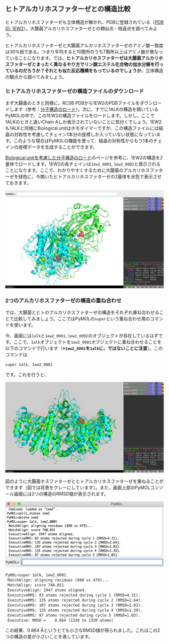 ## ヒトアルカリホスファターゼとの構造比較

ヒトアルカリホスファターゼも立体構造が解かれ、PDBに登録されている（[PDB ID: 1EW2](https://www.rcsb.org/structure/1EW2)）。大腸菌アルカリホスファターゼとの類似点・相違点を調べてみよう。

ヒトアルカリホスファターゼと大腸菌アルカリホスファターゼのアミノ酸一致度は30%弱である。つまり平均すると10箇所のうち7箇所以上はアミノ酸が異なっていることになります。では、**ヒトアルカリホスファターゼは大腸菌アルカリホスファターゼとまったく異なるやり方でリン酸エステル化合物の加水分解を行っているのだろうか？それとも似た反応機構をもっているのでしょうか**。立体構造の観点から調べてみましょう。

### ヒトアルカリホスファターゼの構造ファイルのダウンロード
まず大腸菌のときと同様に、RCSB PDBから1EW2のPDBファイルをダウンロードします（参考：[分子構造のロード](../ch02/loadmol.md)）。次に、すでに1ALKの構造を開いているPyMOLの中で、この1EW2の構造ファイルをロードします。しかし、ここで1ALKのときと違いChain Aしか表示されていないことに気付くでしょう。1EW2も1ALKと同様にBiological unitはホモダイマーですが、この構造ファイルには結晶の対称性を考慮してチェイン1本分の座標しか入っていない状態になっています。このような場合はPyMOLの機能を使って、結晶の対称性からもう1本のチェインの座標データを生成することができます。

[Biological unitを考慮した分子構造のロード](../ch02/loadmol.html#biological-unitを考慮した分子構造のロード)のページを参考に、1EW2の構造を2量体でロードします。1EW2の各チェインは`1ew2_0001`, `1ew2_0002`と表示されることになります。ここで、わかりやすくするために大腸菌のアルカリホスファターゼを緑色に、今開いたヒトアルカリホスファターゼの2量体を水色で表示させておきます。

<img src="./image/compare1.png" alt="1ALK（緑）と1EW2（青）の2量体表示" title="1ALK（緑）と1EW2（青）の2量体表示">

### 2つのアルカリホスファターゼの構造の重ね合わせ
では、大腸菌とヒトのアルカリホスファターゼの構造をそれぞれ重ね合わせることで比較してみましょう。ここではPyMOLの`super`という重ね合わせ用のコマンドを使います。

今、画面には`1alk`と`1ew2_0001`, `1ew2_0002`のオブジェクトが存在しているはずです。ここで、`1alk`オブジェクトを`1ew2_0001`オブジェクトに重ね合わせることを以下のコマンドで行います（※**`1ew2_0001`を`1alk`に、ではないことに注意**）。このコマンドは

    super 1alk, 1ew2_0001

です。これを行うと、

<img src="./image/compare2.png" alt="1ALK（緑）と1EW2（青）の重ね合わせ結果" title="1ALK（緑）と1EW2（青）の重ね合わせ結果">

図のように大腸菌ホスファターゼとヒトアルカリホスファターゼを重ねることができます（図では背景をグレーにしています）。また、画面上部のPyMOLコンソール画面には2つの構造のRMSD値が表示されます。

<img src="./image/compare3.png" alt="PyMOLコンソール画面" title="PyMOLコンソール画面">

```
PyMOL>super 1alk, 1ew2_0001
 MatchAlign: aligning residues (898 vs 479)...
 MatchAlign: score 740.851
 ExecutiveAlign: 1947 atoms aligned.
 ExecutiveRMS: 83 atoms rejected during cycle 1 (RMSD=4.31).
 ExecutiveRMS: 135 atoms rejected during cycle 2 (RMSD=2.64).
 ExecutiveRMS: 187 atoms rejected during cycle 3 (RMSD=2.03).
 ExecutiveRMS: 135 atoms rejected during cycle 4 (RMSD=1.39).
 ExecutiveRMS: 87 atoms rejected during cycle 5 (RMSD=1.03).
 Executive: RMSD =    0.864 (1320 to 1320 atoms)
```

この結果、0.864 Åというとても小さなRMSD値が得られました。これはこの2つの構造の差が小さいことを表しています。
